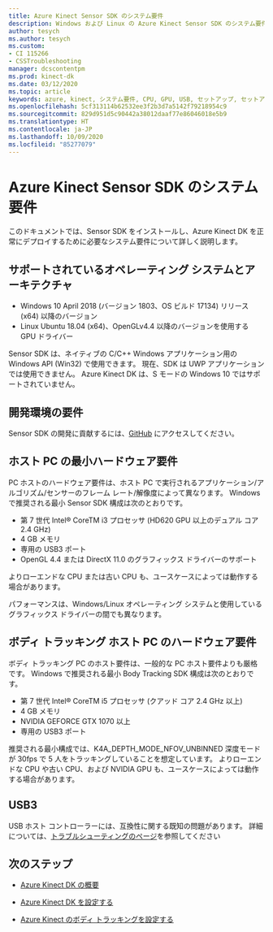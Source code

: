 ```yaml
---
title: Azure Kinect Sensor SDK のシステム要件
description: Windows および Linux の Azure Kinect Sensor SDK のシステム要件について説明します。
author: tesych
ms.author: tesych
ms.custom:
- CI 115266
- CSSTroubleshooting
manager: dcscontentpm
ms.prod: kinect-dk
ms.date: 03/12/2020
ms.topic: article
keywords: azure, kinect, システム要件, CPU, GPU, USB, セットアップ, セットアップ, 最小, 要件
ms.openlocfilehash: 5cf313114b62532ee3f2b3d7a5142f79218954c9
ms.sourcegitcommit: 829d951d5c90442a38012daaf77e86046018e5b9
ms.translationtype: HT
ms.contentlocale: ja-JP
ms.lasthandoff: 10/09/2020
ms.locfileid: "85277079"
---
```

# <a name="azure-kinect-sensor-sdk-system-requirements"></a>Azure Kinect Sensor SDK のシステム要件

このドキュメントでは、Sensor SDK をインストールし、Azure Kinect DK を正常にデプロイするために必要なシステム要件について詳しく説明します。

## <a name="supported-operating-systems-and-architectures"></a>サポートされているオペレーティング システムとアーキテクチャ

- Windows 10 April 2018 (バージョン 1803、OS ビルド 17134) リリース (x64) 以降のバージョン
- Linux Ubuntu 18.04 (x64)、OpenGLv4.4 以降のバージョンを使用する GPU ドライバー

Sensor SDK は、ネイティブの C/C++ Windows アプリケーション用の Windows API (Win32) で使用できます。 現在、SDK は UWP アプリケーションでは使用できません。 Azure Kinect DK は、S モードの Windows 10 ではサポートされていません。

## <a name="development-environment-requirements"></a>開発環境の要件

Sensor SDK の開発に貢献するには、[GitHub](https://github.com/Microsoft/Azure-Kinect-Sensor-SDK) にアクセスしてください。

## <a name="minimum-host-pc-hardware-requirements"></a>ホスト PC の最小ハードウェア要件

PC ホストのハードウェア要件は、ホスト PC で実行されるアプリケーション/アルゴリズム/センサーのフレーム レート/解像度によって異なります。 Windows で推奨される最小 Sensor SDK 構成は次のとおりです。

- 第 7 世代 Intel&reg; CoreTM i3 プロセッサ (HD620 GPU 以上のデュアル コア 2.4 GHz)
- 4 GB メモリ
- 専用の USB3 ポート
- OpenGL 4.4 または DirectX 11.0 のグラフィックス ドライバーのサポート

よりローエンドな CPU または古い CPU も、ユースケースによっては動作する場合があります。

パフォーマンスは、Windows/Linux オペレーティング システムと使用しているグラフィックス ドライバーの間でも異なります。

## <a name="body-tracking-host-pc-hardware-requirements"></a>ボディ トラッキング ホスト PC のハードウェア要件

ボディ トラッキング PC のホスト要件は、一般的な PC ホスト要件よりも厳格です。 Windows で推奨される最小 Body Tracking SDK 構成は次のとおりです。

- 第 7 世代 Intel&reg; CoreTM i5 プロセッサ (クアッド コア 2.4 GHz 以上)
- 4 GB メモリ
- NVIDIA GEFORCE GTX 1070 以上
- 専用の USB3 ポート

推奨される最小構成では、K4A_DEPTH_MODE_NFOV_UNBINNED 深度モードが 30fps で 5 人をトラッキングしていることを想定しています。 よりローエンドな CPU や古い CPU、および NVIDIA GPU も、ユースケースによっては動作する場合があります。

## <a name="usb3"></a>USB3

USB ホスト コントローラーには、互換性に関する既知の問題があります。 詳細については、[トラブルシューティングのページ](troubleshooting.md#usb3-host-controller-compatibility)を参照してください

## <a name="next-steps"></a>次のステップ

- [Azure Kinect DK の概要](about-azure-kinect-dk.md)

- [Azure Kinect DK を設定する](set-up-azure-kinect-dk.md)

- [Azure Kinect のボディ トラッキングを設定する](body-sdk-setup.md)
